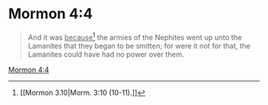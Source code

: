 # Mormon 4:4

> And it was <u>because</u>[^a] the armies of the Nephites went up unto the Lamanites that they began to be smitten; for were it not for that, the Lamanites could have had no power over them.

[Mormon 4:4](https://www.churchofjesuschrist.org/study/scriptures/bofm/morm/4?lang=eng&id=p4#p4)


[^a]: [[Mormon 3.10|Morm. 3:10 (10-11).]]
